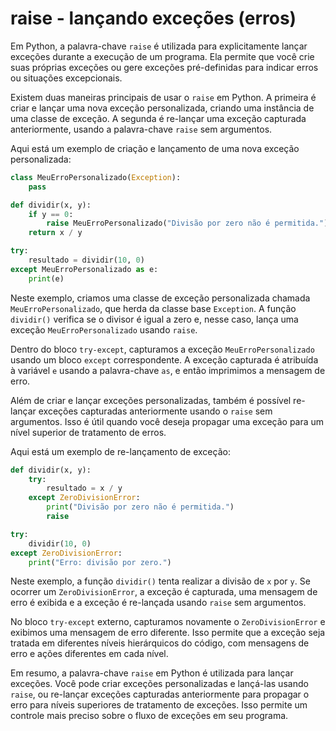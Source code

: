 # raise - lançando exceções (erros)

Em Python, a palavra-chave `raise` é utilizada para explicitamente lançar exceções durante a execução de um programa. Ela permite que você crie suas próprias exceções ou gere exceções pré-definidas para indicar erros ou situações excepcionais.

Existem duas maneiras principais de usar o `raise` em Python. A primeira é criar e lançar uma nova exceção personalizada, criando uma instância de uma classe de exceção. A segunda é re-lançar uma exceção capturada anteriormente, usando a palavra-chave `raise` sem argumentos.

Aqui está um exemplo de criação e lançamento de uma nova exceção personalizada:

```python
class MeuErroPersonalizado(Exception):
    pass

def dividir(x, y):
    if y == 0:
        raise MeuErroPersonalizado("Divisão por zero não é permitida.")
    return x / y

try:
    resultado = dividir(10, 0)
except MeuErroPersonalizado as e:
    print(e)
```

Neste exemplo, criamos uma classe de exceção personalizada chamada `MeuErroPersonalizado`, que herda da classe base `Exception`. A função `dividir()` verifica se o divisor é igual a zero e, nesse caso, lança uma exceção `MeuErroPersonalizado` usando `raise`. 

Dentro do bloco `try-except`, capturamos a exceção `MeuErroPersonalizado` usando um bloco `except` correspondente. A exceção capturada é atribuída à variável `e` usando a palavra-chave `as`, e então imprimimos a mensagem de erro.

Além de criar e lançar exceções personalizadas, também é possível re-lançar exceções capturadas anteriormente usando o `raise` sem argumentos. Isso é útil quando você deseja propagar uma exceção para um nível superior de tratamento de erros.

Aqui está um exemplo de re-lançamento de exceção:

```python
def dividir(x, y):
    try:
        resultado = x / y
    except ZeroDivisionError:
        print("Divisão por zero não é permitida.")
        raise

try:
    dividir(10, 0)
except ZeroDivisionError:
    print("Erro: divisão por zero.")
```

Neste exemplo, a função `dividir()` tenta realizar a divisão de `x` por `y`. Se ocorrer um `ZeroDivisionError`, a exceção é capturada, uma mensagem de erro é exibida e a exceção é re-lançada usando `raise` sem argumentos.

No bloco `try-except` externo, capturamos novamente o `ZeroDivisionError` e exibimos uma mensagem de erro diferente. Isso permite que a exceção seja tratada em diferentes níveis hierárquicos do código, com mensagens de erro e ações diferentes em cada nível.

Em resumo, a palavra-chave `raise` em Python é utilizada para lançar exceções. Você pode criar exceções personalizadas e lançá-las usando `raise`, ou re-lançar exceções capturadas anteriormente para propagar o erro para níveis superiores de tratamento de exceções. Isso permite um controle mais preciso sobre o fluxo de exceções em seu programa.